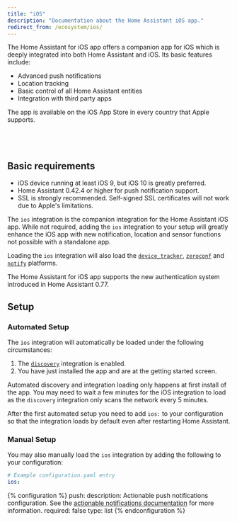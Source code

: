 ```yaml
---
title: "iOS"
description: "Documentation about the Home Assistant iOS app."
redirect_from: /ecosystem/ios/
---
```


The Home Assistant for iOS app offers a companion app for iOS which is deeply integrated into both Home Assistant and iOS. Its basic features include:

* Advanced push notifications
* Location tracking
* Basic control of all Home Assistant entities
* Integration with third party apps

The app is available on the iOS App Store in every country that Apple supports.

<p style="text-align: center;"><a target="_blank" href="https://itunes.apple.com/us/app/home-assistant-open-source-home-automation/id1099568401?mt=8" style="display:inline-block;overflow:hidden;background:url(//linkmaker.itunes.apple.com/assets/shared/badges/en-us/appstore-lrg.svg) no-repeat;width:135px;height:40px;background-size:contain;"></a></p>

## Basic requirements

* iOS device running at least iOS 9, but iOS 10 is greatly preferred.
* Home Assistant 0.42.4 or higher for push notification support.
* SSL is strongly recommended. Self-signed SSL certificates will not work due to Apple's limitations.

The `ios` integration is the companion integration for the Home Assistant iOS app. While not required, adding the `ios` integration to your setup will greatly enhance the iOS app with new notification, location and sensor functions not possible with a standalone app.

Loading the `ios` integration will also load the [`device_tracker`](/integrations/device_tracker), [`zeroconf`](/integrations/zeroconf) and [`notify`](/integrations/notify) platforms.

The Home Assistant for iOS app supports the new authentication system introduced in Home Assistant 0.77.

## Setup

### Automated Setup

The `ios` integration will automatically be loaded under the following circumstances:

1. The [`discovery`](/integrations/discovery) integration is enabled.
2. You have just installed the app and are at the getting started screen.

Automated discovery and integration loading only happens at first install of the app. You may need to wait a few minutes for the iOS integration to load as the `discovery` integration only scans the network every 5 minutes.

After the first automated setup you need to add `ios:` to your configuration so that the integration loads by default even after restarting Home Assistant.

### Manual Setup

You may also manually load the `ios` integration by adding the following to your configuration:

```yaml
# Example configuration.yaml entry
ios:
```

{% configuration %}
push:
  description: Actionable push notifications configuration. See the [actionable notifications documentation](/docs/ecosystem/ios/notifications/actions/) for more information.
  required: false
  type: list
{% endconfiguration %}

